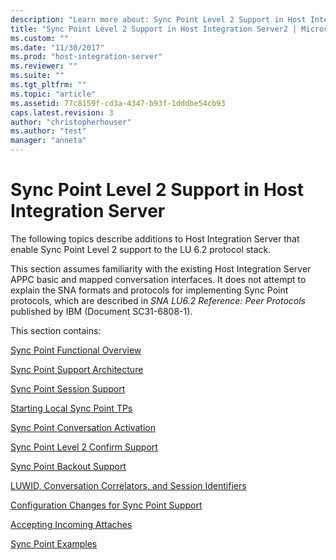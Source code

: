 ```yaml
---
description: "Learn more about: Sync Point Level 2 Support in Host Integration Server"
title: "Sync Point Level 2 Support in Host Integration Server2 | Microsoft Docs"
ms.custom: ""
ms.date: "11/30/2017"
ms.prod: "host-integration-server"
ms.reviewer: ""
ms.suite: ""
ms.tgt_pltfrm: ""
ms.topic: "article"
ms.assetid: 77c8159f-cd3a-4347-b93f-1dddbe54cb93
caps.latest.revision: 3
author: "christopherhouser"
ms.author: "test"
manager: "anneta"
---
```

# Sync Point Level 2 Support in Host Integration Server
The following topics describe additions to Host Integration Server that enable Sync Point Level 2 support to the LU 6.2 protocol stack.  
  
 This section assumes familiarity with the existing Host Integration Server APPC basic and mapped conversation interfaces. It does not attempt to explain the SNA formats and protocols for implementing Sync Point protocols, which are described in *SNA LU6.2 Reference: Peer Protocols* published by IBM (Document SC31-6808-1).  
  
 This section contains:  
  
 [Sync Point Functional Overview](../core/sync-point-functional-overview2.md)  
  
 [Sync Point Support Architecture](../core/sync-point-support-architecture2.md)  
  
 [Sync Point Session Support](../core/sync-point-session-support2.md)  
  
 [Starting Local Sync Point TPs](../core/starting-local-sync-point-tps2.md)  
  
 [Sync Point Conversation Activation](../core/sync-point-conversation-activation2.md)  
  
 [Sync Point Level 2 Confirm Support](../core/sync-point-level-2-confirm-support1.md)  
  
 [Sync Point Backout Support](../core/sync-point-backout-support1.md)  
  
 [LUWID, Conversation Correlators, and Session Identifiers](../core/luwid-conversation-correlators-and-session-identifiers2.md)  
  
 [Configuration Changes for Sync Point Support](../core/configuration-changes-for-sync-point-support2.md)  
  
 [Accepting Incoming Attaches](../core/accepting-incoming-attaches2.md)  
  
 [Sync Point Examples](../core/sync-point-examples1.md)
